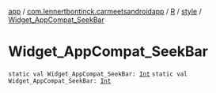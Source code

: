[app](../../../index.md) / [com.lennertbontinck.carmeetsandroidapp](../../index.md) / [R](../index.md) / [style](index.md) / [Widget_AppCompat_SeekBar](./-widget_-app-compat_-seek-bar.md)

# Widget_AppCompat_SeekBar

`static val Widget_AppCompat_SeekBar: `[`Int`](https://kotlinlang.org/api/latest/jvm/stdlib/kotlin/-int/index.html)
`static val Widget_AppCompat_SeekBar: `[`Int`](https://kotlinlang.org/api/latest/jvm/stdlib/kotlin/-int/index.html)